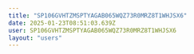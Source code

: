 ```yaml
---
title: "SP106GVHTZMSPTYAGAB065WQZ73R0MRZ8T1WHJSX6"
date: 2025-01-23T08:51:03.639Z
user: SP106GVHTZMSPTYAGAB065WQZ73R0MRZ8T1WHJSX6
layout: "users"
---
```

    